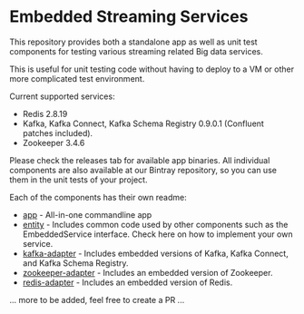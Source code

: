 # Embedded Streaming Services

This repository provides both a standalone app as well as unit test components for testing various streaming related Big data services.

This is useful for unit testing code without having to deploy to a VM or other more complicated test environment.

Current supported services:

* Redis 2.8.19
* Kafka, Kafka Connect, Kafka Schema Registry 0.9.0.1 (Confluent patches included).
* Zookeeper 3.4.6


Please check the releases tab for available app binaries. 
All individual components are also available at our Bintray repository, so you can use them in the unit tests of your project.

Each of the components has their own readme:

* [app](app/README.md) - All-in-one commandline app
* [entity](entity/README.md) - Includes common code used by other components such as the EmbeddedService interface. Check here on how to implement your own service.
* [kafka-adapter](kafka-adapter/README.md) - Includes embedded versions of Kafka, Kafka Connect, and Kafka Schema Registry.
* [zookeeper-adapter](zookeeper-adapter/README.md) - Includes an embedded version of Zookeeper.
* [redis-adapter](redis-adapter/README.md) - Includes an embedded version of Redis.

... more to be added, feel free to create a PR ... 




